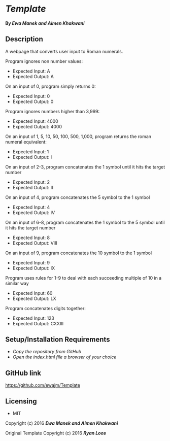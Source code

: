 # _Template_

#### By _Ewa Manek and Aimen Khakwani_

## Description

A webpage that converts user input to Roman numerals.

Program ignores non number values:
* Expected Input: A
* Expected Output: A

On an input of 0, program simply returns 0:
* Expected Input: 0
* Expected Output: 0

Program ignores numbers higher than 3,999:
* Expected Input: 4000
* Expected Output: 4000

On an input of 1, 5, 10, 50, 100, 500, 1,000, program returns the roman numeral equivalent:
* Expected Input: 1
* Expected Output: I

On an input of 2-3, program concatenates the 1 symbol until it hits the target number
* Expected Input: 2
* Expected Output: II

On an input of 4, program concatenates the 5 symbol to the 1 symbol
* Expected Input: 4
* Expected Output: IV

On an input of 6-8, program concatenates the 1 symbol to the 5 symbol until it hits the target number
* Expected Input: 8
* Expected Output: VIII

On an input of 9, program concatenates the 10 symbol to the 1 symbol
* Expected Input: 9
* Expected Output: IX

Program uses rules for 1-9 to deal with each succeeding multiple of 10 in a similar way
* Expected Input: 60
* Expected Output: LX

Program concatenates digits together:
* Expected Input: 123
* Expected Output: CXXIII

## Setup/Installation Requirements

* _Copy the repository from GitHub_
* _Open the index.html file a browser of your choice_

## GitHub link

https://github.com/ewajm/Template

## Licensing

* MIT

Copyright (c) 2016 **_Ewa Manek and Aimen Khakwani_**

Original Template Copyright (c) 2016 **_Ryan Loos_**
